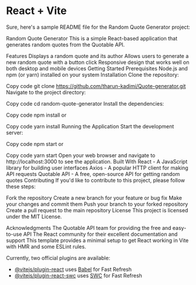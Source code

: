 # React + Vite

Sure, here's a sample README file for the Random Quote Generator project:

Random Quote Generator
This is a simple React-based application that generates random quotes from the Quotable API.

Features
Displays a random quote and its author
Allows users to generate a new random quote with a button click
Responsive design that works well on both desktop and mobile devices
Getting Started
Prerequisites
Node.js and npm (or yarn) installed on your system
Installation
Clone the repository:

Copy code
git clone https://github.com/tharun-kadimi/Quote-generator.git
Navigate to the project directory:

Copy code
cd random-quote-generator
Install the dependencies:

Copy code
npm install
or


Copy code
yarn install
Running the Application
Start the development server:

Copy code
npm start
or


Copy code
yarn start
Open your web browser and navigate to http://localhost:3000 to see the application.
Built With
React - A JavaScript library for building user interfaces
Axios - A popular HTTP client for making API requests
Quotable API - A free, open-source API for getting random quotes
Contributing
If you'd like to contribute to this project, please follow these steps:

Fork the repository
Create a new branch for your feature or bug fix
Make your changes and commit them
Push your branch to your forked repository
Create a pull request to the main repository
License
This project is licensed under the MIT License.

Acknowledgments
The Quotable API team for providing the free and easy-to-use API
The React community for their excellent documentation and support
This template provides a minimal setup to get React working in Vite with HMR and some ESLint rules.

Currently, two official plugins are available:

- [@vitejs/plugin-react](https://github.com/vitejs/vite-plugin-react/blob/main/packages/plugin-react/README.md) uses [Babel](https://babeljs.io/) for Fast Refresh
- [@vitejs/plugin-react-swc](https://github.com/vitejs/vite-plugin-react-swc) uses [SWC](https://swc.rs/) for Fast Refresh

